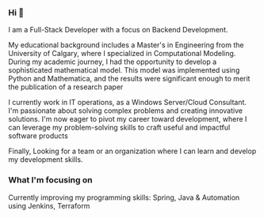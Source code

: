 ### Hi 👋

 I am a Full-Stack Developer with a focus on Backend Development.

My educational background includes a Master's in Engineering from the University of Calgary, where I specialized in Computational Modeling. During my academic journey, I had the opportunity to develop a sophisticated mathematical model. This model was implemented using Python and Mathematica, and the results were significant enough to merit the publication of a research paper

I currently work in IT operations, as a Windows Server/Cloud Consultant. I'm passionate about solving complex problems and creating innovative solutions. I'm now eager to pivot my career toward development, where I can leverage my problem-solving skills to craft useful and impactful software products

Finally, Looking for a team or an organization where I can learn and develop my development skills.

### What I'm focusing on

Currently improving my programming skills: Spring, Java & Automation using Jenkins, Terraform
